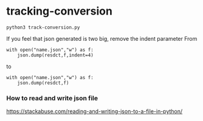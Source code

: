 # tracking-conversion
```
python3 track-conversion.py
```
If you feel that json generated is two big, remove the indent parameter
From 

```
with open("name.json","w") as f:
    json.dump(resdct,f,indent=4)
```

 to 

```
with open("name.json","w") as f:
    json.dump(resdct,f)
```

### How to read and write json file
https://stackabuse.com/reading-and-writing-json-to-a-file-in-python/